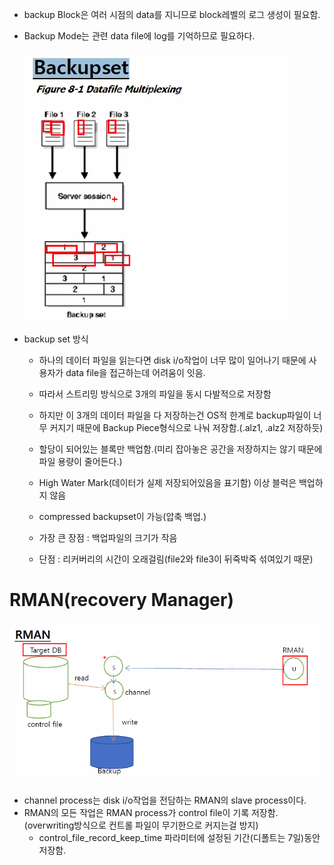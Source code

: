 - backup Block은 여러 시점의 data를 지니므로  block레벨의 로그 생성이 필요함.

- Backup Mode는 관련 data file에 log를 기억하므로 필요하다.

  ![image-20201230133537472](backup.assets/image-20201230133537472.png)

- backup set 방식

  - 하나의 데이터 파일을 읽는다면 disk i/o작업이 너무 많이 일어나기 때문에 사용자가 data file을 접근하는데 어려움이 잇음.
  - 따라서 스트리밍 방식으로 3개의 파일을 동시 다발적으로 저장함
  - 하지만 이 3개의 데이터 파일을 다 저장하는건 OS적 한계로 backup파일이 너무 커지기 때문에 Backup Piece형식으로 나눠 저장함.(.alz1, .alz2 저장하듯)
  - 할당이 되어있는 블록만 백업함.(미리 잡아놓은 공간을 저장하지는 않기 때문에 파일 용량이 줄어든다.)
  - High Water Mark(데이터가 실제 저장되어있음을 표기함) 이상 블럭은 백업하지 않음
  - compressed backupset이 가능(압축 백업.)

  - 가장 큰 장점 : 백업파일의 크기가 작음
  - 단점 : 리커버리의 시간이 오래걸림(file2와 file3이 뒤죽박죽 섞여있기 때문)



# RMAN(recovery Manager)

![image-20201230135045274](backup.assets/image-20201230135045274.png)

- channel process는 disk i/o작업을 전담하는 RMAN의 slave process이다.
- RMAN의 모든 작업은 RMAN process가 control file이 기록 저장함. (overwriting방식으로 컨트롤 파일이 무기한으로 커지는걸 방지)
  - control_file_record_keep_time 파라미터에 설정된 기간(디폴트는 7일)동안 저장함.